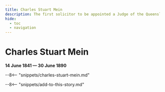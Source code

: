 ```yaml
---
title: Charles Stuart Mein
description: The first solicitor to be appointed a Judge of the Queensland Supreme Court
hide:
  - toc
  - navigation 
---
```


# Charles Stuart Mein

**14 June 1841 — 30 June 1890**

--8<-- "snippets/charles-stuart-mein.md"

--8<-- "snippets/add-to-this-story.md"